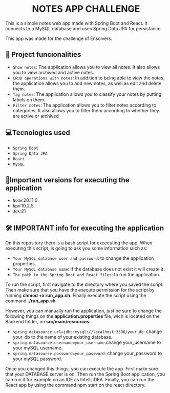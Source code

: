 <h1 align="center"> NOTES APP CHALLENGE </h1>
<p>This is a simple notes web app made with Spring Boot and React. It connects to a MySQL database and uses Spring Data JPA for persistance.</p>
<p>This app was made for the challenge of Ensolvers.</p>

## 🔨 Project funcionalities
- `Show notes`:  The application allows you to view all notes. It also allows you to view archived and active notes.
- `CRUD operations with notes`: In addition to being able to view the notes, the application allows you to add new notes, as well as edit and delete them.
- `Tag notes`: The application allows you to classify your notes by putting labels on them.
- `Filter notes`: The application allows you to filter notes according to categories. It also allows you to filter them according to whether they are active or archived

## 💻Tecnologies used 

- `Spring Boot`
- `Spring Data JPA`
- `React`
- `MySQL`

## 💾Important versions for executing the application
- `Node`:20.11.0
- `Npm`:10.2.5
- `Jdk`:21

## 🛠️ IMPORTANT info for executing the application
<p>On this repository there is a bash script for excecuting the app. When executing this script, is going to ask you some information such as:</p>

- `Your MySQL database user and password`: to change the application properties.
- `Your MySQL database name`: if the database does not exist it will create it.
- `The path to the Spring Boot and React files`: to run the application.
  
To run the script, first navigate to the directory where you saved the script. Then make sure that you have the execute permission for the script by running **chmod +x run_app.sh**. Finally execute the script using the command **./run_app.sh**
  
However, you can manually run the application, just be sure to change the following things on the **application.properties** file, wich is located on the Backend folder, on **src/main/resources**: 

- `spring.datasource.url=jdbc:mysql://localhost:3306/your_db`: change your_db to the name of your existing database.
- `spring.datasource.username=your_username`:change your_username to your mySQL username.
- `spring.datasource.password=your_password`: change your_password to your mySQL password.

<p>Once you changed this things, you can execute the app. First make sure that your DATABASE server is on. Then run the Spring Boot application, you can run it for example on an IDE as IntellijIDEA. Finally, you can run the React app by using the command npm start on the react directory.</p>


